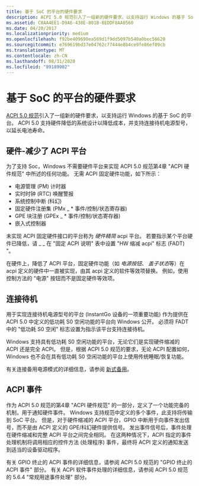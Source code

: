 ```yaml
---
title: 基于 SoC 的平台的硬件要求
description: ACPI 5.0 规范引入了一组新的硬件要求，以支持运行 Windows 的基于 SoC 的平台。
ms.assetid: C8AA4EE1-D9A6-438E-801B-8EDDF8AA0560
ms.date: 04/20/2017
ms.localizationpriority: medium
ms.openlocfilehash: f92be409690ea569d1f9dd5097b540a0bec56620
ms.sourcegitcommit: e769619bd37e04762c77444e8b4ce9fe86ef09cb
ms.translationtype: MT
ms.contentlocale: zh-CN
ms.lasthandoff: 08/31/2020
ms.locfileid: "89189002"
---
```

# <a name="hardware-requirements-for-soc-based-platforms"></a>基于 SoC 的平台的硬件要求


[ACPI 5.0 规范](https://uefi.org/specifications)引入了一组新的硬件要求，以支持运行 Windows 的基于 SoC 的平台。 ACPI 5.0 支持硬件降低的系统设计以降低成本，并支持连接待机电源型号，以延长电池寿命。

## <a name="hardware-reduced-acpi-platforms"></a>硬件-减少了 ACPI 平台


为了支持 Soc，Windows 不需要硬件平台来实现 ACPI 5.0 规范第4章 "ACPI 硬件规范" 中所述的任何功能。 无需 ACPI 固定硬件功能，如下所示：

-   电源管理 (PM) 计时器
-   实时时钟 (RTC) 唤醒警报
-   系统控制中断 (科幻) 
-   固定硬件注册集 (PMx \_ \* 事件/控制/状态寄存器) 
-   GPE 块注册 (GPEx \_ \* 事件/控制/状态寄存器) 
-   嵌入式控制器

未实现 ACPI 固定硬件接口的平台称为 *硬件精简* acpi 平台。 若要指示某个平台硬件已降低，请 \_ \_ 在 "固定 ACPI 说明" 表中设置 "HW 缩减 acpi" 标志 (FADT) "。

在硬件上，降低了 ACPI 平台，固定硬件功能（如 *电源按钮*、 *盖子状态*等）在 acpi 定义的硬件中一直被实现，由其 acpi 定义的软件等效项替换。 例如，使用控制方法的 "电源" 按钮而不是固定硬件等效项。

## <a name="connected-standby"></a>连接待机


用于实现连接待机电源型号的平台 (InstantGo 设备的一项重要功能) 作为提供在 ACPI 5.0 中定义的低功耗 S0 空闲功能的平台向 Windows 公开。 必须将 FADT 中的 "低功耗 S0 空闲" 标志设置为指示该平台支持连接待机。

Windows 支持具有低功耗 S0 空闲功能的平台，无论它们是实现硬件缩减的 ACPI 还是完全 ACPI。 但是，根据 ACPI 5.0 规范的要求，无论 ACPI 配置如何，Windows 也不会在具有低功耗 S0 空闲功能的平台上使用传统睡眠/恢复功能。

有关连接备用电源模式的详细信息，请参阅 [新式备用](/previous-versions/dn915061(v=vs.85))。

## <a name="acpi-events"></a>ACPI 事件


作为 ACPI 5.0 规范的第4章 "ACPI 硬件规范" 的一部分，定义了一个功能完备的机制，用于通知硬件事件。 Windows 支持规范中定义的多个事件，此支持将传输到 SoC 平台。 但是，对于硬件缩减的 ACPI 平台，GPIO 中断用于向事件发出信号，而不是由 ACPI 定义的 GPE/科幻硬件提供信号。 发出事件信号后，事件处理在硬件缩减和完整 ACPI 平台之间完全相同。 在这两种情况下，ACPI 指定的事件处理机制将调用相应的控件方法 (处理程序) 事件，最终将 ACPI 定义的通知发送到适当的设备驱动程序。

有关 GPIO 终止的 ACPI 事件的详细信息，请参阅 ACPI 5.0 规范的 "GPIO 终止的 ACPI 事件" 部分。 有关 ACPI 软件事件处理的详细信息，请参阅 ACPI 5.0 规范的 5.6.4 "常规用途事件处理" 部分。

 

